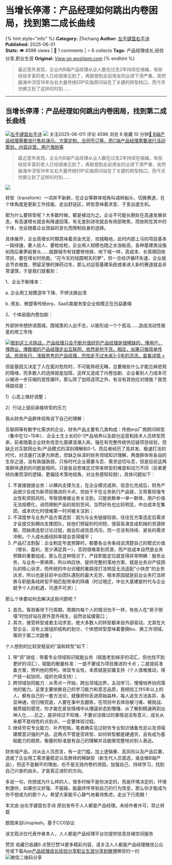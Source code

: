 # 当增长停滞：产品经理如何跳出内卷困局，找到第二成长曲线
{% hint style="info" %}
**Category:** Zhichang
**Author:** [左手键盘右手诗](https://www.woshipm.com/u/694714)
**Published:** 2025-06-01  
**Stats:** 👁️ 4596 views | 💬 1 comments | ⭐ 6 collects
**Tags:** 产品经理成长,经验分享,职业生涯
**Original:** [View on woshipm.com](https://www.woshipm.com/zhichang/6224090.html)
{% endhint %}
> 最近意外发现，企业内B端产品经理从业人数在过去2年持续在缩编，有些经验丰富的老人已经很难见到了，再联想到此前用友的业绩下滑严重，突然脑海中浮现16年左右大量传统ERP实施顾问站在了关键的转型档口，而今天仿佛又到了这样的时刻……

---

## 当增长停滞：产品经理如何跳出内卷困局，找到第二成长曲线

[![](https://static.woshipm.com/pmapp_avatar_20241103080920_7180.jpeg?imageView2/1/w/72/h/72/q/100)](https://www.woshipm.com/u/694714)[左手键盘右手诗](https://www.woshipm.com/u/694714) ![](https://static.woshipm.com/tag/1101_1@2x.png) 关注2025-06-011 评论 4596 浏览 6 收藏 10 分钟[🔗 B端产品经理需要进行售前演示、方案定制、合同签订等，而C端产品经理需要进行活动策划、内容运营、用户激励等](https://ke.qidianla.com/courses/bcpm)

> 最近意外发现，企业内B端产品经理从业人数在过去2年持续在缩编，有些经验丰富的老人已经很难见到了，再联想到此前用友的业绩下滑严重，突然脑海中浮现16年左右大量传统ERP实施顾问站在了关键的转型档口，而今天仿佛又到了这样的时刻……

![](https://image.woshipm.com/2023/09/22/f7ee4342-5927-11ee-b1ec-00163e142b65.jpg)

转型（transform）一词并不新鲜，在企业等群体视角叫调转船头、切换赛道，在个体角度是更新工作技能、走出舒适区，转型意味着求变、于变出逢生机。

那为什么要转型呢？大多数时候，都是被动为之。企业不可能长期处在高速发展状态，有高速增长就会有降速回落，有无差别进攻就会有局部聚焦，而依附在其中的个体，也会随着企业效益的变化而限制自身的选择。

具体展开，企业高增长时期意味着资金充足、攻城略地，此时内部上马的项目基本一路绿通，要人给人、要枪给枪，企业用人规模也随之水涨船高，各种基建类设施如雨后春笋般冒头……就跟城市有钱要修地铁、地下城一样，高成本、长周期回收项目，要在增长时抢跑，“花今天的钱圆明天的梦”，但一旦经济循环失速，企业就会节衣缩食，预留足够的弹药过冬，那么对运营基建系统或者进入新的赛道就会非常谨慎，于是我们就看到：

1、企业不断降本：

a. 企业用工规模逐年下降、不停汰换出清

b. 用友、微盟等传统erp、SaaS类服务型企业规模正在日益萎缩

2、个体层面内卷加剧：

外部拼命想挤进围城，围城里的人出不去，以致形成一个个孤岛……造成流动性极差的用工市场

[![](https://image.woshipm.com/2023/07/27/1788a218-2c7f-11ee-b91f-00163e0b5ff3.png)做到这三点挑战，产品经理只会不断升值好的产品经理是很稀缺的，懂用户、懂商业、懂数据的产品经理走出互联网，依然是抢手货。相反，如果只做简单传话、低效执行、浅层思考的产品经理，恐怕走不过未来3-5年的洪流。查看详情 >](https://ke.qidianla.com/courses/bcpm)

但是基因又决定了人在面对危险时，不可能熟视无睹，总要做些什么才能忘掉悲观的情绪，而多数人的选择就是加班，这样又造成了内卷加剧、企业看到人力成本可以被进一步压缩的恶性循环。那么除了加班选项之外，有没有其他应对措施？我觉得路径是：

1）心态上做好调整；

2）行动上提前承接转型的压力

我从财务产品群体视角说下自己的理解：

互联网等有数字化需求的企业，财务产品主要有几类构成：传统erp厂商顾问转型（集中在12~15年）、企业土生土长的0-1产品培养以及部分运营和技术人员转型而来，前者随着企业财务信息化基建浪潮入局，强在有完整传统供应链项目经验，但缺乏对互联网业务/产品模式的深刻理解和0-1，而后者经历了高并发、极速打法的时代，对流量打法更为熟悉，但缺乏纵深的财务领域知识理解，两类群体有各自的生存之道，没有孰强孰弱，只有时代企业需要与否、需求迫切与否，但是目前这两类群体遇到的问题是相同，只是各自思维定式带来转型的难度和动力不同（前者更倾向重而深的逻辑，更偏技术落地视角，对业务感知较弱），具体问题如下：

1.  不直接链接业务：以横向支撑为主，在企业模式成熟、信息化完成后，财务产品很少会成为新项目推进的卡点，但由于不在业务执行产品链，又带着较强专业性和资损风险，导致很难被业务关注到，只能依赖单一单一群体，用户价值无法规模化，进而限制产品的规划空间，当然好处也比较明显，中台成本在集团，成本优化时很难第一时间被关注到；
2.  不深度参与业务产品方案选型：因为与业务链接较弱，往往在方案选定后需求才会提交到横向支撑团队，给他们预留的时间短，很容易演变成机械的资源排期，而缺席选型讨论过程，就会形成信息鸿沟，而一旦没有持续、紧张的需求冲刷，个人成长曲线斜率就会变得缓平；
3.  产品打法割裂：企业制定年度预算时，都要各业务条线说清楚自己的模式价值（增长、盈利，至少满足其一），否则很难拿到资源，而产技成本自然是业务预算的重要组成，那么在这种情况下，产技职能定位就变得非常明确：服务业务，与业务一荣俱荣，所以响应快、提供完整的落地方案，就是业务对产技团队的核心诉求，而传统的中台迟缓的重路径打法明显无法适配“小快灵”的业务诉求，所以也是目前中台团队遇到的最大无奈，根本原因就是前台业务打法转换与职能条线转型不相匹配带来的阵痛（时过境迁，中台大基建是时代与企业赋予个人的机遇，可遇不可求）；

那么个体要如何去解决这些问题呢？

1.  首先，客观看待下行周期，周期内每个人的情况也不一样，有些人在“房子倒塌”时恰好站在房外意外得生，自然会延缓窗口；
2.  其次，接受转型或者主动求变。绝大多数人的转型都来自外部驱动，尤其在大型企业，没有上层组织结构的划分，个体想转型意味着要换bu、换工作领域，等同于第二次跳槽；

个人想到的比较安稳妥的“温和转型”如下：

1.  带“资”进组：带着专业领域知识赋能业务（赋能老到掉牙的词汇，但也找不到更好的词汇），赋能的衡量标准：一是不要成为项目推进的卡点；二是提前准备方案，预判他的预判，体现专业性，本质就是前置支持（个人很难推动，得产技一起协同，组织也得支持）；
2.  跨领域协同能力：从零点一开始，跨出领域边界，主动学习，慢慢培养协同落地的能力。这里主要依赖自己的学习能力和意志品质，我相信工作5年以上的人，都有自己的一套方法论，就像把你丢进原始森林，每人逃生方法各异、各显神通，但归根究底，人要在事中去磨练，在项目中去体验被刁难、被挑战、被质疑的感觉，你才能在紧张情绪中从懵逼状态到懵懂、从了解到精通再到出神入化……总之，是非经过不知难，不要对没做过的事情说没有意义，成长从来都不是线性的点到点，一定要体验过程。
3.  继续夯实专业能力、补齐短板。笔者确实见过财务专业知识储备充足以及领域建模意识强的产品，这两点不管是否转型、如何转型都是硬通货，且有成为基础能力的趋势，衡量的标准是有自己的理解并且能够完整地对别人表达。

财务域产品，对从业人员而言，有一定门槛，加上逻辑重、高风险以及产品后置，造就了企业用工需求量稳定以及群体的稀缺型（新生代人员首选，谁会做B端产品），但这不是躺平的理由，也不是无效内卷的诱因，加强自己、持续学习，找到自己兴奋的由头，才是真正进阶的方向。

多说一句，你想成为什么样的人，很多时候不是你决定的，而是环境决定的，环境刺激你，如果你又好强、不服输，能最终传导到自己的行为改变，那么你才能成为你不想成为的那个人。希望大家能平心静气地看待焦虑，走出下行周期！

本文由 @左手键盘右手诗 原创发布于人人都是产品经理。未经作者许可，禁止转载

题图来自Unsplash，基于CC0协议

该文观点仅代表作者本人，人人都是产品经理平台仅提供信息存储空间服务

赞赏 收藏已收藏6 点赞已赞14更多精彩内容，请关注人人都是产品经理微信公众号或下载App[产品经理成长](https://www.woshipm.com/tag/%e4%ba%a7%e5%93%81%e7%bb%8f%e7%90%86%e6%88%90%e9%95%bf)[经验分享](https://www.woshipm.com/tag/%e7%bb%8f%e9%aa%8c%e5%88%86%e4%ba%ab)[职业生涯](https://www.woshipm.com/tag/%e8%81%8c%e4%b8%9a%e7%94%9f%e6%b6%af)[分享到微博](https://service.weibo.com/share/share.php?appkey=2775287854&title=当增长停滞：产品经理如何跳出内卷困局，找到第二成长曲线&url=https://www.woshipm.com/zhichang/6224090.html&pic=https://image.woshipm.com/2023/09/22/f7ee4342-5927-11ee-b1ec-00163e142b65.jpg)微信扫一扫![微信二维码](https://api.pwmqr.com/qrcode/create/?url=https://www.woshipm.com/zhichang/6224090.html)分享